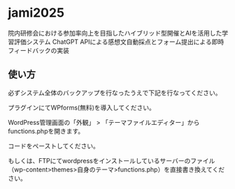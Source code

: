 # jami2025
院内研修会における参加率向上を目指したハイブリッド型開催とAIを活用した学習評価システム ChatGPT APIによる感想文自動採点とフォーム提出による即時フィードバックの実装

## 使い方
必ずシステム全体のバックアップを行なったうえで下記を行なってください。

プラグインにてWPforms(無料)を導入してください。

WordPress管理画面の「外観」 > 「テーマファイルエディター」からfunctions.phpを開きます。

コードをペーストしてください。

もしくは、FTPにてwordpressをインストールしているサーバーのファイル（wp-content>themes>自身のテーマ>functions.php）を直接書き換えてください。
